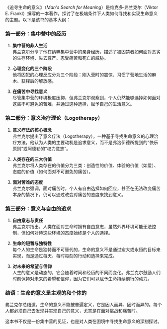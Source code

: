 《追寻生命的意义》（*Man's Search for Meaning*）是维克多·弗兰克尔（Viktor E. Frankl）撰写的一本著作，探讨了在极端条件下人类如何寻找和实现生命意义的主题。以下是该书的基本大纲：

### 第一部分：集中营中的经历
1. **集中营的非人生活**  
   弗兰克尔分享了他在纳粹集中营中的亲身经历，描述了被囚禁者如何面对恶劣的生存环境、失去尊严、忍受痛苦和死亡的威胁。

2. **心理变化的三个阶段**  
   他将囚犯的心理反应分为三个阶段：刚入营时的震惊、习惯了营地生活的麻木、获释后的解放感。

3. **在痛苦中寻找意义**  
   尽管集中营的环境极度压抑，但弗兰克尔观察到，个人仍然能够选择如何面对这些不可避免的苦难，并通过这种选择，赋予自己的生活意义。

### 第二部分：意义治疗理论（Logotherapy）
1. **意义疗法的核心概念**  
   弗兰克尔提出了意义疗法（Logotherapy），一种基于寻找生命意义的心理治疗方法。他认为人类的主要动机是追求意义，而不是弗洛伊德所提到的“快乐原则”或阿德勒的“权力意志”。

2. **人类存在的三大价值**  
   弗兰克尔将人类存在的价值分为三类：创造性的价值、体验的价值（如爱）、态度的价值（如何面对不可避免的痛苦）。

3. **面对苦难的态度**  
   弗兰克尔强调，面对痛苦时，个人有自由选择如何回应，甚至在无法改变痛苦本身的情况下，仍可以通过改变对痛苦的态度来找到意义。

### 第三部分：意义与自由的追求
1. **自由意志与责任**  
   弗兰克尔指出，人类在面对生命时拥有自由意志，虽然外界环境可能无法控制，但如何对待这些环境的态度始终是个人的选择。

2. **生命的短暂与独特性**  
   每个人的生命是独特而不可替代的，生命的意义不是通过宏大或永恒的目标来实现，而是通过每天、每时每刻的行动和选择来完成。

3. **对未来的希望与信仰**  
   人生的意义是动态的，它会随着时间和经历的不同而变化。弗兰克尔鼓励人们时刻保持对未来的希望和信仰，因为它们可以赋予生命持续前行的动力。

### 结语：生命的意义是主观的和个体的
弗兰克尔总结道，生命的意义不能被普遍定义，它是因人而异、因时而异的。每个人都必须自己去发现并实现自己的意义，尤其是在面对挑战和痛苦时。

这本书不仅是一份集中营的见证，也是对人类在困境中寻找生命意义的深刻探讨。